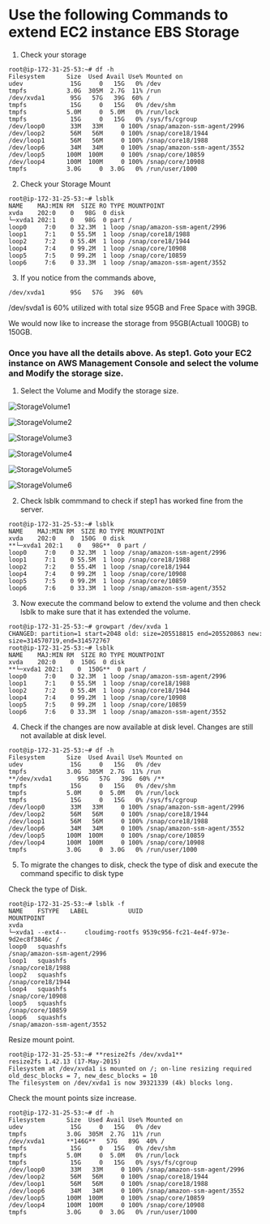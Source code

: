 # Use the following Commands to extend EC2 instance EBS Storage

1. Check your storage
```
root@ip-172-31-25-53:~# df -h
Filesystem      Size  Used Avail Use% Mounted on
udev             15G     0   15G   0% /dev
tmpfs           3.0G  305M  2.7G  11% /run
/dev/xvda1       95G   57G   39G  60% /
tmpfs            15G     0   15G   0% /dev/shm
tmpfs           5.0M     0  5.0M   0% /run/lock
tmpfs            15G     0   15G   0% /sys/fs/cgroup
/dev/loop0       33M   33M     0 100% /snap/amazon-ssm-agent/2996
/dev/loop2       56M   56M     0 100% /snap/core18/1944
/dev/loop1       56M   56M     0 100% /snap/core18/1988
/dev/loop6       34M   34M     0 100% /snap/amazon-ssm-agent/3552
/dev/loop5      100M  100M     0 100% /snap/core/10859
/dev/loop4      100M  100M     0 100% /snap/core/10908
tmpfs           3.0G     0  3.0G   0% /run/user/1000

```

2. Check your Storage Mount
```
root@ip-172-31-25-53:~# lsblk
NAME    MAJ:MIN RM  SIZE RO TYPE MOUNTPOINT
xvda    202:0    0   98G  0 disk
└─xvda1 202:1    0   98G  0 part /
loop0     7:0    0 32.3M  1 loop /snap/amazon-ssm-agent/2996
loop1     7:1    0 55.5M  1 loop /snap/core18/1988
loop2     7:2    0 55.4M  1 loop /snap/core18/1944
loop4     7:4    0 99.2M  1 loop /snap/core/10908
loop5     7:5    0 99.2M  1 loop /snap/core/10859
loop6     7:6    0 33.3M  1 loop /snap/amazon-ssm-agent/3552
```

3. If you notice from the commands above,

```
/dev/xvda1       95G   57G   39G  60%
```
/dev/svda1 is 60% utilized with total size 95GB and Free Space with 39GB.

We would now like to increase the storage from 95GB(Actuall 100GB) to 150GB. 

### Once you have all the details above. As step1. Goto your EC2 instance on AWS Management Console and select the volume and Modify the storage size. 

1. Select the Volume and Modify the storage size. 

![StorageVolume1](/Images/StorageVolume1.png)

![StorageVolume2](/Images/StorageVolume2.png)

![StorageVolume3](/Images/StorageVolume3.png)

![StorageVolume4](/Images/StorageVolume4.png)

![StorageVolume5](/Images/StorageVolume5.png)

![StorageVolume6](/Images/StorageVolume6.png)

2. Check lsblk commmand to check if step1 has worked fine from the server.

```
root@ip-172-31-25-53:~# lsblk
NAME    MAJ:MIN RM  SIZE RO TYPE MOUNTPOINT
xvda    202:0    0  150G  0 disk
**└─xvda1 202:1    0   98G**  0 part /
loop0     7:0    0 32.3M  1 loop /snap/amazon-ssm-agent/2996
loop1     7:1    0 55.5M  1 loop /snap/core18/1988
loop2     7:2    0 55.4M  1 loop /snap/core18/1944
loop4     7:4    0 99.2M  1 loop /snap/core/10908
loop5     7:5    0 99.2M  1 loop /snap/core/10859
loop6     7:6    0 33.3M  1 loop /snap/amazon-ssm-agent/3552
```

3. Now execute the command below to extend the volume and then check lsblk to make sure that it has extended the volume.

```
root@ip-172-31-25-53:~# growpart /dev/xvda 1
CHANGED: partition=1 start=2048 old: size=205518815 end=205520863 new: size=314570719,end=314572767
root@ip-172-31-25-53:~# lsblk
NAME    MAJ:MIN RM  SIZE RO TYPE MOUNTPOINT
xvda    202:0    0  150G  0 disk
**└─xvda1 202:1    0  150G**  0 part /
loop0     7:0    0 32.3M  1 loop /snap/amazon-ssm-agent/2996
loop1     7:1    0 55.5M  1 loop /snap/core18/1988
loop2     7:2    0 55.4M  1 loop /snap/core18/1944
loop4     7:4    0 99.2M  1 loop /snap/core/10908
loop5     7:5    0 99.2M  1 loop /snap/core/10859
loop6     7:6    0 33.3M  1 loop /snap/amazon-ssm-agent/3552
```
4. Check if the changes are now available at disk level. Changes are still not available at disk level.

```
root@ip-172-31-25-53:~# df -h
Filesystem      Size  Used Avail Use% Mounted on
udev             15G     0   15G   0% /dev
tmpfs           3.0G  305M  2.7G  11% /run
**/dev/xvda1       95G   57G   39G  60% /**
tmpfs            15G     0   15G   0% /dev/shm
tmpfs           5.0M     0  5.0M   0% /run/lock
tmpfs            15G     0   15G   0% /sys/fs/cgroup
/dev/loop0       33M   33M     0 100% /snap/amazon-ssm-agent/2996
/dev/loop2       56M   56M     0 100% /snap/core18/1944
/dev/loop1       56M   56M     0 100% /snap/core18/1988
/dev/loop6       34M   34M     0 100% /snap/amazon-ssm-agent/3552
/dev/loop5      100M  100M     0 100% /snap/core/10859
/dev/loop4      100M  100M     0 100% /snap/core/10908
tmpfs           3.0G     0  3.0G   0% /run/user/1000
```
5. To migrate the changes to disk, check the type of disk and execute the command specific to disk type

Check the type of Disk. 
```
root@ip-172-31-25-53:~# lsblk -f
NAME    FSTYPE   LABEL           UUID                                 MOUNTPOINT
xvda
└─xvda1 --ext4--     cloudimg-rootfs 9539c956-fc21-4e4f-973e-9d2ec8f3846c /
loop0   squashfs                                                      /snap/amazon-ssm-agent/2996
loop1   squashfs                                                      /snap/core18/1988
loop2   squashfs                                                      /snap/core18/1944
loop4   squashfs                                                      /snap/core/10908
loop5   squashfs                                                      /snap/core/10859
loop6   squashfs                                                      /snap/amazon-ssm-agent/3552
```

Resize mount point. 
```
root@ip-172-31-25-53:~# **resize2fs /dev/xvda1**
resize2fs 1.42.13 (17-May-2015)
Filesystem at /dev/xvda1 is mounted on /; on-line resizing required
old_desc_blocks = 7, new_desc_blocks = 10
The filesystem on /dev/xvda1 is now 39321339 (4k) blocks long.

```

Check the mount points size increase.
```
root@ip-172-31-25-53:~# df -h
Filesystem      Size  Used Avail Use% Mounted on
udev             15G     0   15G   0% /dev
tmpfs           3.0G  305M  2.7G  11% /run
/dev/xvda1      **146G**   57G   89G  40% /
tmpfs            15G     0   15G   0% /dev/shm
tmpfs           5.0M     0  5.0M   0% /run/lock
tmpfs            15G     0   15G   0% /sys/fs/cgroup
/dev/loop0       33M   33M     0 100% /snap/amazon-ssm-agent/2996
/dev/loop2       56M   56M     0 100% /snap/core18/1944
/dev/loop1       56M   56M     0 100% /snap/core18/1988
/dev/loop6       34M   34M     0 100% /snap/amazon-ssm-agent/3552
/dev/loop5      100M  100M     0 100% /snap/core/10859
/dev/loop4      100M  100M     0 100% /snap/core/10908
tmpfs           3.0G     0  3.0G   0% /run/user/1000
```
